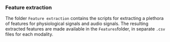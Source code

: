 ### Feature extraction

The folder ```Feature extraction``` contains the scripts for extracting a plethora of features for physiological signals and audio signals.
The resulting extracted features are made available in the ```Features```folder, in separate ```.csv``` files for each modality. 
